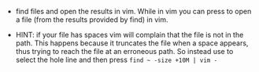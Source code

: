 * find files and open the results in vim. While in vim you can press <gf> to open a file (from the results provided by find) in vim. 
- HINT: if your file has spaces vim will complain that the file is not in the path. This happens because it truncates the file when a space appears, thus trying to reach the file at an erroneous path. So instead use <S-V> to select the hole line and then press <gf> 
`find ~ -size +10M | vim -`
